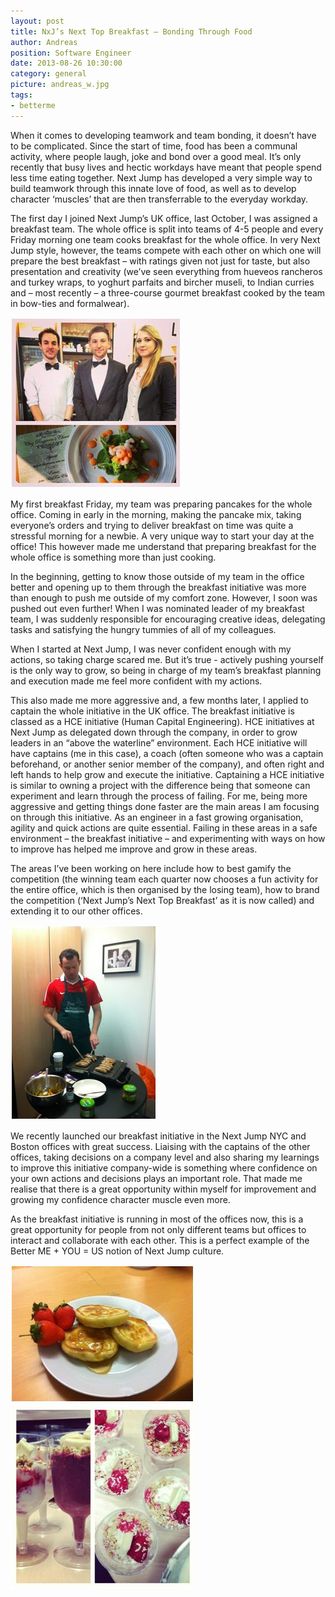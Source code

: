 ```yaml
---
layout: post
title: NxJ’s Next Top Breakfast – Bonding Through Food 
author: Andreas
position: Software Engineer
date: 2013-08-26 10:30:00
category: general
picture: andreas_w.jpg
tags:
- betterme
---
```


When it comes to developing teamwork and team bonding, it doesn’t have to be complicated. Since the start of time, food has been a communal activity, where people laugh, joke and bond over a good meal. It’s only recently that busy lives and hectic workdays have meant that people spend less time eating together. Next Jump has developed a very simple way to build teamwork through this innate love of food, as well as to develop character ‘muscles’ that are then transferrable to the everyday workday.

The first day I joined Next Jump’s UK office, last October, I was assigned a breakfast team. The whole office is split into teams of 4-5 people and every Friday morning one team cooks breakfast for the whole office. In very Next Jump style, however, the teams compete with each other on which one will prepare the best breakfast – with ratings given not just for taste, but also presentation and creativity (we’ve seen everything from hueveos rancheros and turkey wraps, to yoghurt parfaits and bircher museli, to Indian curries and – most recently – a three-course gourmet breakfast cooked by the team in bow-ties and formalwear).

![Breakfast Competitors][0]

My first breakfast Friday, my team was preparing pancakes for the whole office. Coming in early in the morning, making the pancake mix, taking everyone’s orders and trying to deliver breakfast on time was quite a stressful morning for a newbie. A very unique way to start your day at the office! This however made me understand that preparing breakfast for the whole office is something more than just cooking.

In the beginning, getting to know those outside of my team in the office better and opening up to them through the breakfast initiative was more than enough to push me outside of my comfort zone. However, I soon was pushed out even further!  When I was nominated leader of my breakfast team, I was suddenly responsible for encouraging creative ideas, delegating tasks and satisfying the hungry tummies of all of my colleagues.

When I started at Next Jump, I was never confident enough with my actions, so taking charge scared me. But it’s true - actively pushing yourself is the only way to grow, so being in charge of my team’s breakfast planning and execution made me feel more confident with my actions.

This also made me more aggressive and, a few months later, I applied to captain the whole initiative in the UK office. The breakfast initiative is classed as a HCE initiative (Human Capital Engineering). HCE initiatives at Next Jump as delegated down through the company, in order to grow leaders in an “above the waterline” environment. Each HCE initiative will have captains (me in this case), a coach (often someone who was a captain beforehand, or another senior member of the company), and often right and left hands to help grow and execute the initiative. Captaining a HCE initiative is similar to owning a project with the difference being that someone can experiment and learn through the process of failing. For me, being more aggressive and getting things done faster are the main areas I am focusing on through this initiative. As an engineer in a fast growing organisation, agility and quick actions are quite essential. Failing in these areas in a safe environment – the breakfast initiative – and experimenting with ways on how to improve has helped me improve and grow in these areas.

The areas I’ve been working on here include how to best gamify the competition (the winning team each quarter now chooses a fun activity for the entire office, which is then organised by the losing team), how to brand the competition (‘Next Jump’s Next Top Breakfast’ as it is now called) and extending it to our other offices.

![Breakfast Competitors][1]

We recently launched our breakfast initiative in the Next Jump NYC and Boston offices with great success. Liaising with the captains of the other offices, taking decisions on a company level and also sharing my learnings to improve this initiative company-wide is something where confidence on your own actions and decisions plays an important role. That made me realise that there is a great opportunity within myself for improvement and growing my confidence character muscle even more.

As the breakfast initiative is running in most of the offices now, this is a great opportunity for people from not only different teams but offices to interact and collaborate with each other. This is a perfect example of the Better ME + YOU = US notion of Next Jump culture.

![Breakfast Competitors][2]
![Breakfast Competitors][3]

[0]: /images/top_breakfast_0.jpg "title attribute"
[1]: /images/top_breakfast_1.jpg "title attribute"
[2]: /images/top_breakfast_2.jpg "title attribute"
[3]: /images/top_breakfast_3.jpg "title attribute"
